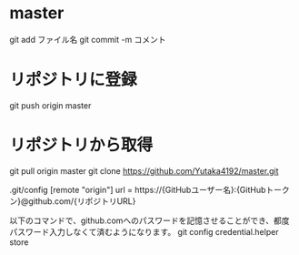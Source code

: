 # master
git add ファイル名
git commit -m コメント

# リポジトリに登録
git push origin master

# リポジトリから取得
git pull origin master
git clone https://github.com/Yutaka4192/master.git

.git/config
[remote "origin"]
url = https://{GitHubユーザー名}:{GitHubトークン}@github.com/{リポジトリURL}

以下のコマンドで、github.comへのパスワードを記憶させることができ、都度パスワード入力しなくて済むようになります。
git config credential.helper store
